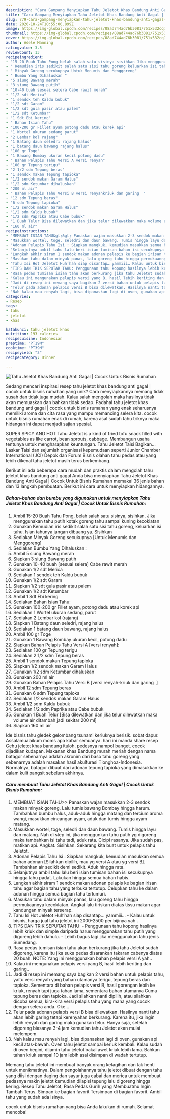 ```yaml
---
description: "Cara Gampang Menyiapkan Tahu Jeletot Khas Bandung Anti Gagal | Cocok Untuk Bisnis Rumahan, Sempurna"
title: "Cara Gampang Menyiapkan Tahu Jeletot Khas Bandung Anti Gagal | Cocok Untuk Bisnis Rumahan, Sempurna"
slug: 779-cara-gampang-menyiapkan-tahu-jeletot-khas-bandung-anti-gagal-cocok-untuk-bisnis-rumahan-sempurna
date: 2020-10-24T10:55:00.899Z
image: https://img-global.cpcdn.com/recipes/08ad744ad76b3081/751x532cq70/tahu-jeletot-khas-bandung-anti-gagal-cocok-untuk-bisnis-rumahan-foto-resep-utama.jpg
thumbnail: https://img-global.cpcdn.com/recipes/08ad744ad76b3081/751x532cq70/tahu-jeletot-khas-bandung-anti-gagal-cocok-untuk-bisnis-rumahan-foto-resep-utama.jpg
cover: https://img-global.cpcdn.com/recipes/08ad744ad76b3081/751x532cq70/tahu-jeletot-khas-bandung-anti-gagal-cocok-untuk-bisnis-rumahan-foto-resep-utama.jpg
author: Adele Manning
ratingvalue: 3.5
reviewcount: 13
recipeingredient:
- "15-20 Buah Tahu Pong belah salah satu sisinya sisihkan Jika menggunakan tahu putih kotak goreng tahu sampai kuning kecoklatan"
- " Kemudian iris sedikit salah satu sisi tahu goreng keluarkan isi tahu Isian tahunya jangan dibuang ya Sisihkan"
- " Minyak Goreng secukupnya Untuk Menumis dan Menggoreng"
- " Bumbu Yang Dihaluskan "
- "5 siung Bawang merah"
- "3 siung Bawang putih"
- "10-40 buah sesuai selera Cabe rawit merah"
- "1/2 sdt Merica"
- "1 sendok teh Kaldu bubuk"
- "1/2 sdt Garam"
- "1/2 sdt gula pasir atau palem"
- "1/2 sdt Ketumbar"
- "1 Sdt Ebi kering"
- " Bahan Isian Tahu"
- "100-200 gr Fillet ayam potong dadu atau korek api"
- "1 Wortel ukuran sedang parut"
- "2 Lembar kol rajang"
- "1 Batang daun seledri rajang halus"
- "1 batang daun bawang rajang halus"
- "100 gr Toge"
- "1 Bawang Bombay ukuran kecil potong dadu"
- " Bahan Pelapis Tahu Versi A versi renyah"
- "100 gr Tepung terigu"
- "2 1/2 sdm Tepung beras"
- "1 sendok makan Tepung tapioka"
- "1/2 sendok makan Garam Halus"
- "1/2 sdm Ketumbar dihaluskan"
- "200 ml air"
- " Bahan Pelapis Tahu Versi B versi renyahkriuk dan garing  "
- "12 sdm Tepung beras"
- "6 sdm Tepung tapioka"
- "1/2 sendok makan Garam Halus"
- "1/2 sdm Kaldu bubuk"
- "1/2 sdm Paprika atau Cabe bubuk"
- "1 Buah Telur Bisa dilewatkan dan jika telur dilewatkan maka volume air ditambah jadi sekitar 200 ml"
- "160 ml air"
recipeinstructions:
- "MEMBUAT ISIAN TAHU&gt;&gt; Panaskan wajan masukkan 2-3 sendok makan minyak goreng. Lalu tumis bawang Bombay hingga harum. Tambahkan bumbu halus, aduk-aduk hingga matang dan tercium aroma wangi, masukkan cincangan ayam, aduk dan tumis hingga ayam matang."
- "Masukkan wortel, toge, seledri dan daun bawang. Tumis hingga layu dan matang. Nah di step ini, jika menggunkan tahu putih yg digoreng maka tambahkan isi tahu tadi, aduk rata. Cicipi rasanya. Jika sudah pas, matikan api. Angkat. Sisihkan. Sekarang kita buat untuk pelapis tahu Jeletot."
- "Adonan Pelapis Tahu Isi : Siapkan mangkuk, kemudian masukkan semua bahan adonan [Silahkan dipilih, mau yg versi A atau yg versi B]. Tambahkan air sedikit demi sedikit. Aduk hingga rata."
- "Selanjutnya ambil tahu lalu beri isian tumisan bahan isi secukupnya hingga tahu padat. Lakukan hingga semua bahan habis."
- "Langkah akhir siram 1 sendok makan adonan pelapis ke bagian irisan tahu agar bagian tahu yang terbuka tertutup. Celupkan tahu ke dalam adonan hingga semua bagian tahu terlumuri."
- "Masukan tahu dalam minyak panas, lalu goreng tahu hingga permukaannya kecoklatan. Angkat lalu tiriskan diatas tissu makan agar kandungan minyak terserap."
- "Tahu Isi Hot Jeletot Huh’hah siap disantap… yammiii… Kalau untuk bisnis, harga jual tahu jeletot ini 2000-2500 per bijinya yah.."
- "TIPS DAN TRIK SEPUTAR TAHU: Penggunaan tahu kopong hasilnya lebih kriuk dan simple daripada harus menggunakan tahu putih yang digoreng lebih dahulu. Lebih bagus lagi jika menggunakan tahu jenis Sumedang."
- "Rasa pedas tumisan isian tahu akan berkurang jika tahu Jeletot sudah digoreng, karena itu jika suka pedas disarankan takaran cabenya diatas 20 buah. NOTE: Yang ini menggunakan bahan pelapis versi A yah.."
- "Kalau ini mengunakan pelapis versi yang B, hasil lebih keriting dan garing.."
- "Jadi di resep ini memang saya bagikan 2 versi bahan untuk pelapis tahu, yaitu versi renyah yang bahan utamanya terigu, tepung beras dan tapioka. Sementara di bahan pelapis versi B, hasil gorengan lebih ke kriuk, renyah tapi juga tahan lama, sementara bahan utamanya Cuma tepung beras dan tapioka. Jadi silahkan nanti dipilih, atau silahkan dicoba semua, kira-kira versi pelapis tahu yang mana yang cocok dengan selera anda. Oke…"
- "Telur pada adonan pelapis versi B bisa dilewatkan. Hasilnya nanti tahu akan lebih garing tetapi kerenyahan berkurang. Karena itu, jika ingin lebih renyah dan garing maka gunakan telur. Hanya saja, setelah digoreng biasanya 3-4 jam kemudian tahu Jeletot akan mulai melempem."
- "Nah kalau mau renyah lagi, bisa dipanaskan lagi di oven, gunakan api kecil atas-bawah. Oven tahu jeletot sampai keriuk kembali. Kalau sudah di oven begini, dijamin tahu jeletot bakal awet kriuk lebih lama. Bahkan tahan kriuk sampai 10 jam lebih asal disimpan di wadah tertutup."
categories:
- Resep
tags:
- tahu
- jeletot
- khas

katakunci: tahu jeletot khas 
nutrition: 193 calories
recipecuisine: Indonesian
preptime: "PT19M"
cooktime: "PT39M"
recipeyield: "3"
recipecategory: Dinner

---
```



![Tahu Jeletot Khas Bandung Anti Gagal | Cocok Untuk Bisnis Rumahan](https://img-global.cpcdn.com/recipes/08ad744ad76b3081/751x532cq70/tahu-jeletot-khas-bandung-anti-gagal-cocok-untuk-bisnis-rumahan-foto-resep-utama.jpg)

Sedang mencari inspirasi resep tahu jeletot khas bandung anti gagal | cocok untuk bisnis rumahan yang unik? Cara menyiapkannya memang tidak susah dan tidak juga mudah. Kalau salah mengolah maka hasilnya tidak akan memuaskan dan bahkan tidak sedap. Padahal tahu jeletot khas bandung anti gagal | cocok untuk bisnis rumahan yang enak seharusnya memiliki aroma dan cita rasa yang mampu memancing selera kita.
 cocok untuk bisnis rumahan enak di rumah, karena asal sudah tahu triknya maka hidangan ini dapat menjadi sajian spesial.

SUPER SPICY AND HOT Tahu Jeletot is a kind of fried tofu snack filled with vegetables as like carrot, bean sprouts, cabbage. Membangun usaha tentunya untuk mengharapkan keuntungan. Tahu Jeletot Taisi Bagikan… Laskar Taisi dan sejumlah organisasi kepemudaan seperti Junior Chamber International (JCI) Depok dan Forum Bisnis olahan tahu pedas atau yang lebih dikenal tahu jeletot masih terus berkembang.


Berikut ini ada beberapa cara mudah dan praktis dalam mengolah tahu jeletot khas bandung anti gagal  Anda bisa menyiapkan Tahu Jeletot Khas Bandung Anti Gagal | Cocok Untuk Bisnis Rumahan memakai 36 jenis bahan dan 13 langkah pembuatan. Berikut ini cara untuk menyiapkan hidangannya.

<!--inarticleads1-->

##### Bahan-bahan dan bumbu yang digunakan untuk menyiapkan Tahu Jeletot Khas Bandung Anti Gagal | Cocok Untuk Bisnis Rumahan:

1. Ambil 15-20 Buah Tahu Pong, belah salah satu sisinya, sisihkan. Jika menggunakan tahu putih kotak goreng tahu sampai kuning kecoklatan
1. Gunakan  Kemudian iris sedikit salah satu sisi tahu goreng, keluarkan isi tahu. Isian tahunya jangan dibuang ya. Sisihkan
1. Sediakan  Minyak Goreng secukupnya [Untuk Menumis dan Menggoreng]
1. Sediakan  Bumbu Yang Dihaluskan :
1. Ambil 5 siung Bawang merah
1. Siapkan 3 siung Bawang putih
1. Gunakan 10-40 buah [sesuai selera] Cabe rawit merah
1. Gunakan 1/2 sdt Merica
1. Sediakan 1 sendok teh Kaldu bubuk
1. Gunakan 1/2 sdt Garam
1. Siapkan 1/2 sdt gula pasir atau palem
1. Gunakan 1/2 sdt Ketumbar
1. Ambil 1 Sdt Ebi kering
1. Sediakan  Bahan Isian Tahu:
1. Gunakan 100-200 gr Fillet ayam, potong dadu atau korek api
1. Sediakan 1 Wortel ukuran sedang, parut
1. Sediakan 2 Lembar kol (rajang)
1. Siapkan 1 Batang daun seledri, rajang halus
1. Sediakan 1 batang daun bawang, rajang halus
1. Ambil 100 gr Toge
1. Gunakan 1 Bawang Bombay ukuran kecil, potong dadu
1. Siapkan  Bahan Pelapis Tahu Versi A [versi renyah]:
1. Sediakan 100 gr Tepung terigu
1. Sediakan 2 1/2 sdm Tepung beras
1. Ambil 1 sendok makan Tepung tapioka
1. Siapkan 1/2 sendok makan Garam Halus
1. Gunakan 1/2 sdm Ketumbar dihaluskan
1. Gunakan 200 ml air
1. Gunakan  Bahan Pelapis Tahu Versi B [versi renyah-kriuk dan garing  ]
1. Ambil 12 sdm Tepung beras
1. Gunakan 6 sdm Tepung tapioka
1. Sediakan 1/2 sendok makan Garam Halus
1. Ambil 1/2 sdm Kaldu bubuk
1. Sediakan 1/2 sdm Paprika atau Cabe bubuk
1. Gunakan 1 Buah Telur [Bisa dilewatkan dan jika telur dilewatkan maka volume air ditambah jadi sekitar 200 ml]
1. Siapkan 160 ml air


Ide bisnis tahu gledek gelombang tsunami keriuknya berisik. sobat dapur. Assalamualaikum moms apa kabar semuanya. hari ini manda share resep Gehu jeletot khas bandung ituloh. pedesnya nampol banget. cocok dijadikan kudapan. Makanan khas Bandung murah meriah dengan nama batagor sebenarnya adalah akronim dari baso tahu goreng yang sebenarnya adalah masakan hasil akulturasi Tionghoa-Indonesia. Normalnya, batagor dibuat dari adonan tepung tapioka yang dimasukkan ke dalam kulit pangsit sebelum akhirnya. 

<!--inarticleads2-->

##### Cara membuat Tahu Jeletot Khas Bandung Anti Gagal | Cocok Untuk Bisnis Rumahan:

1. MEMBUAT ISIAN TAHU&gt;&gt; Panaskan wajan masukkan 2-3 sendok makan minyak goreng. Lalu tumis bawang Bombay hingga harum. Tambahkan bumbu halus, aduk-aduk hingga matang dan tercium aroma wangi, masukkan cincangan ayam, aduk dan tumis hingga ayam matang.
1. Masukkan wortel, toge, seledri dan daun bawang. Tumis hingga layu dan matang. Nah di step ini, jika menggunkan tahu putih yg digoreng maka tambahkan isi tahu tadi, aduk rata. Cicipi rasanya. Jika sudah pas, matikan api. Angkat. Sisihkan. Sekarang kita buat untuk pelapis tahu Jeletot.
1. Adonan Pelapis Tahu Isi : Siapkan mangkuk, kemudian masukkan semua bahan adonan [Silahkan dipilih, mau yg versi A atau yg versi B]. Tambahkan air sedikit demi sedikit. Aduk hingga rata.
1. Selanjutnya ambil tahu lalu beri isian tumisan bahan isi secukupnya hingga tahu padat. Lakukan hingga semua bahan habis.
1. Langkah akhir siram 1 sendok makan adonan pelapis ke bagian irisan tahu agar bagian tahu yang terbuka tertutup. Celupkan tahu ke dalam adonan hingga semua bagian tahu terlumuri.
1. Masukan tahu dalam minyak panas, lalu goreng tahu hingga permukaannya kecoklatan. Angkat lalu tiriskan diatas tissu makan agar kandungan minyak terserap.
1. Tahu Isi Hot Jeletot Huh’hah siap disantap… yammiii… - Kalau untuk bisnis, harga jual tahu jeletot ini 2000-2500 per bijinya yah..
1. TIPS DAN TRIK SEPUTAR TAHU: - Penggunaan tahu kopong hasilnya lebih kriuk dan simple daripada harus menggunakan tahu putih yang digoreng lebih dahulu. - Lebih bagus lagi jika menggunakan tahu jenis Sumedang.
1. Rasa pedas tumisan isian tahu akan berkurang jika tahu Jeletot sudah digoreng, karena itu jika suka pedas disarankan takaran cabenya diatas 20 buah. NOTE: Yang ini menggunakan bahan pelapis versi A yah..
1. Kalau ini mengunakan pelapis versi yang B, hasil lebih keriting dan garing..
1. Jadi di resep ini memang saya bagikan 2 versi bahan untuk pelapis tahu, yaitu versi renyah yang bahan utamanya terigu, tepung beras dan tapioka. Sementara di bahan pelapis versi B, hasil gorengan lebih ke kriuk, renyah tapi juga tahan lama, sementara bahan utamanya Cuma tepung beras dan tapioka. Jadi silahkan nanti dipilih, atau silahkan dicoba semua, kira-kira versi pelapis tahu yang mana yang cocok dengan selera anda. Oke…
1. Telur pada adonan pelapis versi B bisa dilewatkan. Hasilnya nanti tahu akan lebih garing tetapi kerenyahan berkurang. Karena itu, jika ingin lebih renyah dan garing maka gunakan telur. Hanya saja, setelah digoreng biasanya 3-4 jam kemudian tahu Jeletot akan mulai melempem.
1. Nah kalau mau renyah lagi, bisa dipanaskan lagi di oven, gunakan api kecil atas-bawah. Oven tahu jeletot sampai keriuk kembali. Kalau sudah di oven begini, dijamin tahu jeletot bakal awet kriuk lebih lama. Bahkan tahan kriuk sampai 10 jam lebih asal disimpan di wadah tertutup.


Memang tahu jeletot ini membuat banyak orang ketagihan dan tak henti untuk menikmatinya. Dalam pengolahannya tahu jeletot dibuat dengan tahu yang diisi dengan daging dan sayur juga cabai dan merica untuk membuat pedasnya makin jeletot kemudian dilapisi tepung lalu digoreng hingga kering. Resep Tahu Jeletot, Rasa Pedas Gurih yang Membuatmu Ingin Tambah Terus. Simpan ke bagian favorit Tersimpan di bagian favorit. Ambil tahu yang sudah ada isinya. 

 cocok untuk bisnis rumahan yang bisa Anda lakukan di rumah. Selamat mencoba!
